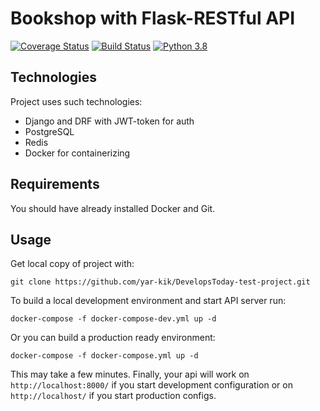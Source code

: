 # Bookshop with Flask-RESTful API
[![Coverage Status](https://coveralls.io/repos/github/yar-kik/DevelopsToday-test-project/badge.svg?branch=master)](https://coveralls.io/github/yar-kik/DevelopsToday-test-project?branch=master)
[![Build Status](https://travis-ci.com/yar-kik/DevelopsToday-test-project.svg?branch=master)](https://travis-ci.com/yar-kik/DevelopsToday-test-project)
[![Python 3.8](https://img.shields.io/badge/python-3.8-blue.svg)](https://www.python.org/downloads/release/python-3810/)
## Technologies
Project uses such technologies:
* Django and DRF with JWT-token for auth
* PostgreSQL
* Redis
* Docker for containerizing

## Requirements
You should have already installed Docker and Git. 

## Usage
Get local copy of project with: 
```
git clone https://github.com/yar-kik/DevelopsToday-test-project.git
``` 

To build a local development environment and start API server run:  
```
docker-compose -f docker-compose-dev.yml up -d 
``` 
Or you can build a production ready environment: 
```
docker-compose -f docker-compose.yml up -d
``` 
This may take a few minutes. Finally, your api will work on `http://localhost:8000/` 
if you start development configuration or on `http://localhost/` if you start production 
configs.

